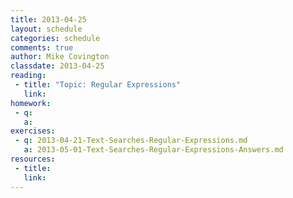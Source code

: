 ```yaml
---
title: 2013-04-25
layout: schedule
categories: schedule
comments: true
author: Mike Covington
classdate: 2013-04-25
reading:
 - title: "Topic: Regular Expressions"
   link:
homework:
 - q:
   a:
exercises:
 - q: 2013-04-21-Text-Searches-Regular-Expressions.md
   a: 2013-05-01-Text-Searches-Regular-Expressions-Answers.md
resources:
 - title: 
   link: 
---
```

